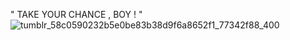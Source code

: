 "  TAKE  YOUR  CHANCE  ,  BOY  !  "
![tumblr_58c0590232b5e0be83b38d9f6a8652f1_77342f88_400](https://github.com/user-attachments/assets/0747eb7c-0507-4ddd-9f18-26b1829fc285)
